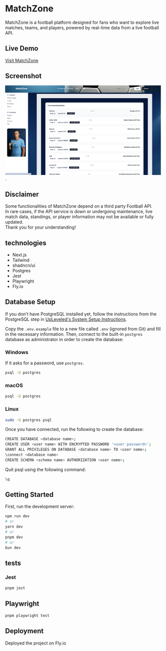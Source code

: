 # MatchZone

MatchZone is a football platform designed for fans who want to explore live matches, teams, and players, powered by real-time data from a live football API.

## Live Demo

[Visit MatchZone](https://nextjs-matchzone.fly.dev/)

## Screenshot

![MatchZone Live Matches](./public/matchzone-live-matches.png).

## Disclaimer

Some functionalities of MatchZone depend on a third party Football API.  
In rare cases, if the API service is down or undergoing maintenance, live match data, standings, or player information may not be available or fully updated.  
Thank you for your understanding!

## technologies

- Next.js
- Tailwind
- shadncn/ui
- Postgres
- Jest
- Playwright
- Fly.io

## Database Setup

If you don't have PostgreSQL installed yet, follow the instructions from the PostgreSQL step in [UpLeveled's System Setup Instructions](https://github.com/upleveled/system-setup/blob/master/readme.md).

Copy the `.env.example` file to a new file called `.env` (ignored from Git) and fill in the necessary information.
Then, connect to the built-in `postgres` database as administrator in order to create the database:

### Windows

If it asks for a password, use `postgres`.

```bash
psql -U postgres
```

### macOS

```bash
psql -U postgres
```

### Linux

```bash
sudo -U postgres psql
```

Once you have connected, run the following to create the database:

```bash
CREATE DATABASE <database name>;
CREATE USER <user name> WITH ENCRYPTED PASSWORD '<user password>';
GRANT ALL PRIVILEGES ON DATABASE <database name> TO <user name>;
\connect <database name>
CREATE SCHEMA <schema name> AUTHORIZATION <user name>;
```

Quit psql using the following command:

```bash
\q
```

## Getting Started

First, run the development server:

```bash
npm run dev
# or
yarn dev
# or
pnpm dev
# or
bun dev
```

## tests

### Jest

```bash
pnpm jest
```

## Playwright

```bash
pnpm playwright test
```

## Deployment

Deployed the project on Fly.io
